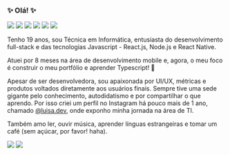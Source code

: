 ### ✨ Olá! ✨
[<img src="https://img.shields.io/badge/instagram-%23E4405F.svg?&style=for-the-badge&logo=instagram&logoColor=white" />](https://instagram.com/luisa.dev)
[<img src="https://img.shields.io/badge/linkedin-%230077B5.svg?&style=for-the-badge&logo=linkedin&logoColor=white" />](https://linkedin.in/luisabfs)
[<img src="https://img.shields.io/badge/twitch-%239146FF.svg?&style=for-the-badge&logo=twitch&logoColor=white" />](https://www.twitch.tv/luiiy_)
[<img src="https://img.shields.io/badge/twitter-%231DA1F2.svg?&style=for-the-badge&logo=twitter&logoColor=white" />](https://twitter/lully_)
[<img src="https://img.shields.io/badge/spotify-%231ED760.svg?&style=for-the-badge&logo=spotify&logoColor=white" />](https://open.spotify.com/user/12142458787)
[<img src="https://img.shields.io/badge/website-%236594a5.svg?&style=for-the-badge&logo=librarything&logoColor=white">](https://luisa.dev)

Tenho 19 anos, sou Técnica em Informática, entusiasta do desenvolvimento full-stack e das tecnologias Javascript - React.js, Node.js e React Native. 

Atuei por 8 meses na área de desenvolvimento mobile e, agora, o meu foco é construir o meu portfólio e aprender Typescript! :blue_heart:

Apesar de ser desenvolvedora, sou apaixonada por UI/UX, métricas e produtos voltados diretamente aos usuários finais. Sempre tive uma sede gigante pelo conhecimento, autodidatismo e por compartilhar o que aprendo. Por isso criei um perfil no Instagram há pouco mais de 1 ano, chamado [@luisa.dev](https://instagram.com/luisa.dev), onde exponho minha jornada na área de TI.

Também amo ler, ouvir música, aprender línguas estrangeiras e tomar um café (sem açúcar, por favor! haha).

<p>
  <img src="https://github-readme-stats.vercel.app/api?username=luisabfs&theme=dracula&line_height=27">
  <img src="https://github-readme-stats.vercel.app/api/top-langs/?username=luisabfs&hide=html,css&theme=dracula">
</p>
